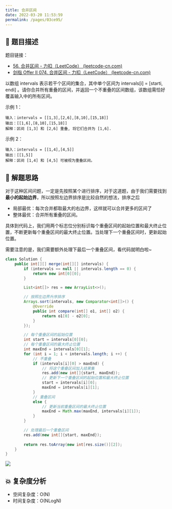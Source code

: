 ```yaml
---
title: 合并区间
date: 2022-03-20 11:53:59
permalink: /pages/03ce95/
---
```


## 📃 题目描述

题目链接：

- [56. 合并区间 - 力扣（LeetCode） (leetcode-cn.com)](https://leetcode-cn.com/problems/merge-intervals/)
- [剑指 Offer II 074. 合并区间 - 力扣（LeetCode） (leetcode-cn.com)](https://leetcode-cn.com/problems/SsGoHC/)

以数组 intervals 表示若干个区间的集合，其中单个区间为 intervals[i] = [starti, endi] 。请你合并所有重叠的区间，并返回一个不重叠的区间数组，该数组需恰好覆盖输入中的所有区间。

示例 1：

```
输入：intervals = [[1,3],[2,6],[8,10],[15,18]]
输出：[[1,6],[8,10],[15,18]]
解释：区间 [1,3] 和 [2,6] 重叠, 将它们合并为 [1,6].
```

示例 2：

```
输入：intervals = [[1,4],[4,5]]
输出：[[1,5]]
解释：区间 [1,4] 和 [4,5] 可被视为重叠区间。
```

## 🔔 解题思路

对于这种区间问题，一定是先按照某个进行排序，对于这道题，由于我们需要找到**最小的起始边界**，所以按照左边界排序是比较自然的想法，排序之后

- 局部最优：每次合并都取最大的右边界，这样就可以合并更多的区间了
- 整体最优：合并所有重叠的区间。

具体到代码上，我们用两个标志位分别标识每个重叠区间的起始位置和最大终止位置，不断更新每个重叠区间的最大终止位置。当处理下一个重叠区间时，更新起始位置。

需要注意的是，我们需要额外处理下最后一个重叠区间，看代码就明白啦~


```java
class Solution {
    public int[][] merge(int[][] intervals) {
        if (intervals == null || intervals.length == 0) {
            return new int[0][0];
        }

        List<int[]> res = new ArrayList<>();

        // 按照左边界升序排序
        Arrays.sort(intervals, new Comparator<int[]>() {
            @Override
            public int compare(int[] o1, int[] o2) {
                return o1[0] - o2[0];
            }
        });

        // 每个重叠区间的起始位置
        int start = intervals[0][0];
        // 每个重叠区间的最大终止位置
        int maxEnd = intervals[0][1];
        for (int i = 1; i < intervals.length; i ++) {
            // 不重叠
            if (intervals[i][0] > maxEnd) {
                // 将这个重叠区间加入结果集
                res.add(new int[]{start, maxEnd});
                // 更新下一个重叠区间的起始位置和最大终止位置
                start = intervals[i][0];
                maxEnd = intervals[i][1];
            }
            // 重叠区间
            else {
                // 更新当前重叠区间的最大终止位置
                maxEnd = Math.max(maxEnd, intervals[i][1]);
            }
        }

        // 处理最后一个重叠区间
        res.add(new int[]{start, maxEnd});
        
        return res.toArray(new int[res.size()][2]);
    }
}
```

![](https://cs-wiki.oss-cn-shanghai.aliyuncs.com/img/20220118112943.png)

## 💥 复杂度分析

- 空间复杂度：O(N)
- 时间复杂度：O(NLogN)

